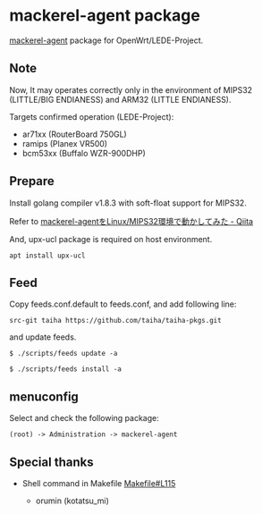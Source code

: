 # mackerel-agent package
[mackerel-agent](https://github.com/mackerelio/mackerel-agent) package for OpenWrt/LEDE-Project.

## Note
Now, It may operates correctly only in the environment of MIPS32 (LITTLE/BIG ENDIANESS) and ARM32 (LITTLE ENDIANESS).

Targets confirmed operation (LEDE-Project):

- ar71xx (RouterBoard 750GL)
- ramips (Planex VR500)
- bcm53xx (Buffalo WZR-900DHP)


## Prepare
Install golang compiler v1.8.3 with soft-float support for MIPS32.

Refer to [mackerel-agentをLinux/MIPS32環境で動かしてみた - Qiita](http://qiita.com/hnw/items/a1faee61fc1a47cba5c9)

And, upx-ucl package is required on host environment.

```apt install upx-ucl```

## Feed
Copy feeds.conf.default to feeds.conf, and add following line:

```src-git taiha https://github.com/taiha/taiha-pkgs.git```

and update feeds.

```$ ./scripts/feeds update -a```

```$ ./scripts/feeds install -a```

## menuconfig
Select and check the following package:

```(root) -> Administration -> mackerel-agent```

## Special thanks

- Shell command in Makefile [Makefile#L115](../Makefile#L115)

  - orumin (kotatsu_mi)